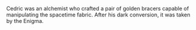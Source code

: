 Cedric was an alchemist who crafted a pair of golden bracers capable of manipulating the spacetime fabric. After his dark conversion, it was taken by the Enigma.